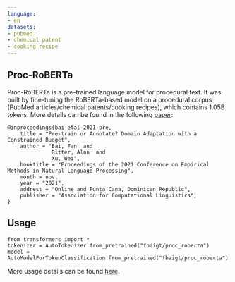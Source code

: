 ```yaml
---
language:
- en
datasets:
- pubmed
- chemical patent
- cooking recipe
---
```


## Proc-RoBERTa
Proc-RoBERTa is a pre-trained language model for procedural text. It was built by fine-tuning the RoBERTa-based model on a procedural corpus (PubMed articles/chemical patents/cooking recipes), which contains 1.05B tokens. More details can be found in the following [paper](https://arxiv.org/abs/2109.04711):

```
@inproceedings{bai-etal-2021-pre,
    title = "Pre-train or Annotate? Domain Adaptation with a Constrained Budget",
    author = "Bai, Fan  and
              Ritter, Alan  and
              Xu, Wei",
    booktitle = "Proceedings of the 2021 Conference on Empirical Methods in Natural Language Processing",
    month = nov,
    year = "2021",
    address = "Online and Punta Cana, Dominican Republic",
    publisher = "Association for Computational Linguistics",
}
```

## Usage
```
from transformers import *
tokenizer = AutoTokenizer.from_pretrained("fbaigt/proc_roberta")
model = AutoModelForTokenClassification.from_pretrained("fbaigt/proc_roberta")
```

More usage details can be found [here](https://github.com/bflashcp3f/ProcBERT).